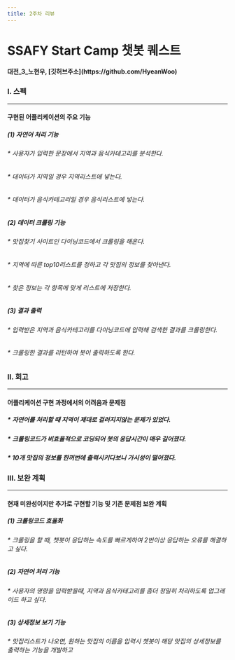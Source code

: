 ```yaml
---
title: 2주차 리뷰
---
```


<h1> SSAFY Start Camp 챗봇 퀘스트
  
  <h4> 대전_3_노현우, [깃허브주소](https://github.com/HyeanWoo)




<h3> I. 스펙

* * *
  
<h4> 구현된 어플리케이션의 주요 기능

<h5> (1) 자연어 처리 기능

  <h6> * 사용자가 입력한 문장에서 지역과 음식카테고리를 분석한다.
  <h6> * 데이터가 지역일 경우 지역리스트에 넣는다.
  <h6> * 데이터가 음식카테고리일 경우 음식리스트에 넣는다.
  
<h5> (2) 데이터 크롤링 기능

  <h6> * 맛집찾기 사이트인 다이닝코드에서 크롤링을 해온다.
  <h6> * 지역에 따른 top10리스트를 정하고 각 맛집의 정보를 찾아낸다.
  <h6> * 찾은 정보는 각 항목에 맞게 리스트에 저장한다.
  
<h5> (3) 결과 출력

  <h6> * 입력받은 지역과 음식카테고리를 다이닝코드에 입력해 검색한 결과를 크롤링한다.
  <h6> * 크롤링한 결과를 리턴하여 봇이 출력하도록 한다.
  
  
  
<h3> II. 회고
  
* * *
  
<h4> 어플리케이션 구현 과정에서의 어려움과 문제점

  <h5> * 자연어를 처리할 때 지역이 제대로 걸러지지않는 문제가 있었다.
  <h5> * 크롤링코드가 비효율적으로 코딩되어 봇의 응답시간이 매우 길어졌다.
  <h5> * 10개 맛집의 정보를 한꺼번에 출력시키다보니 가시성이 떨어졌다.
  
  
  
<h3> III. 보완 계획
  
* * *
  
<h4> 현재 미완성이지만 추가로 구현할 기능 및 기존 문제점 보완 계획

<h5> (1) 크롤링코드 효율화

  <h6> * 크롤링을 할 때, 챗봇이 응답하는 속도를 빠르게하여 2번이상 응답하는 오류를 해결하고 싶다.
  
<h5> (2) 자연어 처리 기능

  <h6> * 사용자의 명령을 입력받을때, 지역과 음식카테고리를 좀더 정밀히 처리하도록 업그레이드 하고 싶다.
  
<h5> (3) 상세정보 보기 기능

  <h6> * 맛집리스트가 나오면, 원하는 맛집의 이름을 입력시 챗봇이 해당 맛집의 상세정보를 출력하는 기능을 개발하고 
